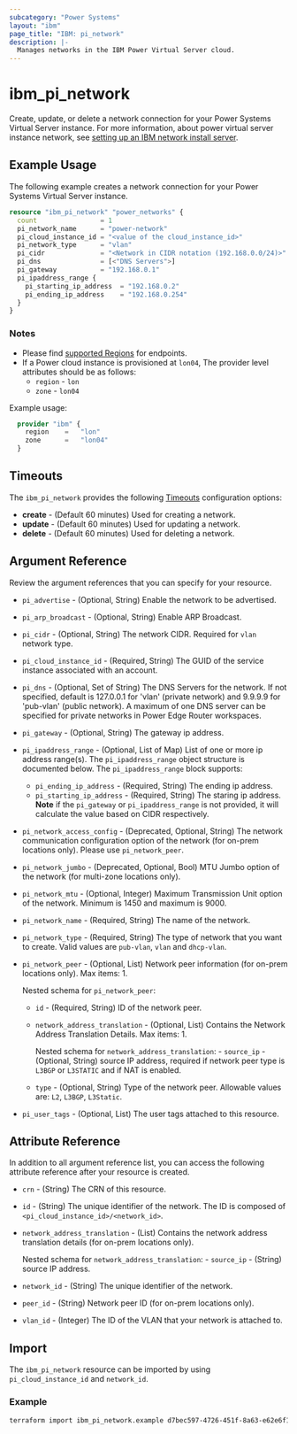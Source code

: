 ```yaml
---
subcategory: "Power Systems"
layout: "ibm"
page_title: "IBM: pi_network"
description: |-
  Manages networks in the IBM Power Virtual Server cloud.
---
```


# ibm_pi_network

Create, update, or delete a network connection for your Power Systems Virtual Server instance. For more information, about power virtual server instance network, see [setting up an IBM network install server](https://cloud.ibm.com/docs/power-iaas?topic=power-iaas-configuring-subnet).

## Example Usage

The following example creates a network connection for your Power Systems Virtual Server instance.

```terraform
resource "ibm_pi_network" "power_networks" {
  count                = 1
  pi_network_name      = "power-network"
  pi_cloud_instance_id = "<value of the cloud_instance_id>"
  pi_network_type      = "vlan"
  pi_cidr              = "<Network in CIDR notation (192.168.0.0/24)>"
  pi_dns               = [<"DNS Servers">]
  pi_gateway           = "192.168.0.1"
  pi_ipaddress_range {
    pi_starting_ip_address  = "192.168.0.2"
    pi_ending_ip_address    = "192.168.0.254"
  }
}
```

### Notes

- Please find [supported Regions](https://cloud.ibm.com/apidocs/power-cloud#endpoint) for endpoints.
- If a Power cloud instance is provisioned at `lon04`, The provider level attributes should be as follows:
  - `region` - `lon`
  - `zone` - `lon04`

Example usage:

  ```terraform
    provider "ibm" {
      region    =   "lon"
      zone      =   "lon04"
    }
  ```

## Timeouts

The `ibm_pi_network` provides the following [Timeouts](https://www.terraform.io/docs/language/resources/syntax.html) configuration options:

- **create** - (Default 60 minutes) Used for creating a network.
- **update** - (Default 60 minutes) Used for updating a network.
- **delete** - (Default 60 minutes) Used for deleting a network.

## Argument Reference

Review the argument references that you can specify for your resource.

- `pi_advertise` - (Optional, String) Enable the network to be advertised.
- `pi_arp_broadcast` - (Optional, String) Enable ARP Broadcast.
- `pi_cidr` - (Optional, String) The network CIDR. Required for `vlan` network type.
- `pi_cloud_instance_id` - (Required, String) The GUID of the service instance associated with an account.
- `pi_dns` - (Optional, Set of String) The DNS Servers for the network. If not specified, default is 127.0.0.1 for 'vlan' (private network) and 9.9.9.9 for 'pub-vlan' (public network). A maximum of one DNS server can be specified for private networks in Power Edge Router workspaces.
- `pi_gateway` - (Optional, String) The gateway ip address.
- `pi_ipaddress_range` - (Optional, List of Map) List of one or more ip address range(s). The `pi_ipaddress_range` object structure is documented below. The `pi_ipaddress_range` block supports:
  - `pi_ending_ip_address` - (Required, String) The ending ip address.
  - `pi_starting_ip_address` - (Required, String) The staring ip address. **Note** if the `pi_gateway` or `pi_ipaddress_range` is not provided, it will calculate the value based on CIDR respectively.
- `pi_network_access_config` - (Deprecated, Optional, String) The network communication configuration option of the network (for on-prem locations only). Please use `pi_network_peer`.
- `pi_network_jumbo` - (Deprecated, Optional, Bool) MTU Jumbo option of the network (for multi-zone locations only).
- `pi_network_mtu` - (Optional, Integer) Maximum Transmission Unit option of the network. Minimum is 1450 and maximum is 9000.
- `pi_network_name` - (Required, String) The name of the network.
- `pi_network_type` - (Required, String) The type of network that you want to create. Valid values are `pub-vlan`, `vlan` and `dhcp-vlan`.
- `pi_network_peer` - (Optional, List) Network peer information (for on-prem locations only). Max items: 1.

  Nested schema for `pi_network_peer`:
  - `id` - (Required, String) ID of the network peer.
  - `network_address_translation` - (Optional, List) Contains the Network Address Translation Details. Max items: 1.

      Nested schema for `network_address_translation`:
        - `source_ip` - (Optional, String) source IP address, required if network peer type is `L3BGP` or `L3STATIC` and if NAT is enabled.
  - `type` - (Optional, String) Type of the network peer. Allowable values are: `L2`, `L3BGP`, `L3Static`.
- `pi_user_tags` - (Optional, List) The user tags attached to this resource.

## Attribute Reference

In addition to all argument reference list, you can access the following attribute reference after your resource is created.

- `crn` - (String) The CRN of this resource.
- `id` - (String) The unique identifier of the network. The ID is composed of `<pi_cloud_instance_id>/<network_id>`.
- `network_address_translation` - (List) Contains the network address translation details (for on-prem locations only).

    Nested schema for  `network_address_translation`:
      - `source_ip` - (String) source IP address.
- `network_id` - (String) The unique identifier of the network.
- `peer_id` - (String) Network peer ID (for on-prem locations only).
- `vlan_id` - (Integer) The ID of the VLAN that your network is attached to.

## Import

The `ibm_pi_network` resource can be imported by using `pi_cloud_instance_id` and `network_id`.

### Example

```bash
terraform import ibm_pi_network.example d7bec597-4726-451f-8a63-e62e6f19c32c/cea6651a-bc0a-4438-9f8a-a0770bbf3ebb
```
